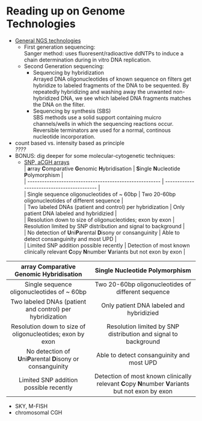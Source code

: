 # Reading up on Genome Technologies
* [General NGS technologies](https://github.com/compbiozurich/UZH-BIO392/blob/master/course-material/2020/2018-04-01___Slatko-et-al.__Next-Generation-Sequencing-Technologies__Curr-Prot-Mol-Biol__review.pdf)
    * First generation sequencing:  
    Sanger method: uses fluoresent/radioactive ddNTPs to induce a chain determination during in vitro DNA replication.
    * Second Generation sequencing:
      - Sequencing by hybridization  
      Arrayed DNA oligonucleotides of known sequence on filters get hybridize to labeled fragments of the DNA to be sequented. By repeatedly hybridizing and washing away the unwanted non-hybridized DNA, we see which labeled DNA fragments matches the DNA on the filter.
      - Sequencing by synthesis (SBS)  
      SBS methods use a solid support containing muicro channels/wells in which the sequencing reactions occur. Reversible terminators are used for a normal, continous nucleotide incorporation. 
* count based vs. intensity based as principle   
*????*
* BONUS: dig deeper for some molecular-cytogenetic techniques: 
  * [SNP, aCGH arrays](https://github.com/compbiozurich/UZH-BIO392/blob/master/course-material/2020/2011-07-18___Schaaf%2C-Wiesnieszka-and-Beaudet__Copy-Number-and-SNP-Arrays-in-Clinical-Diagnostics__Ann-Rev-Genom__review.pdf)  
| **a**rray **C**omparative **G**enomic **H**ybridisation         | **S**ingle **N**ucleotide **P**olymorphism                                                         |  
| -------------------------------------------------------         | ------------------------------------------                                                         |  
| Single sequence oligonucleotides of ~ 60bp                      | Two 20-60bp oligonucleotides of different sequence                                                 |  
| Two labeled DNAs (patient and control) per hybridization        | Only patient DNA labeled and hybridizied                                                           |  
| Resolution down to size of oligonucleotides; exon by exon       | Resolution limited by SNP distribution and signal to background                                    |  
| No detection of **U**ni**P**arental **D**isony or consanguinity | Able to detect consanguinity and most UPD                                                          |  
| Limited SNP addition possible recently                          | Detection of most known clinically relevant **C**opy **N**number **V**ariants but not exon by exon |

|     **a**rray **C**omparative **G**enomic **H**ybridisation     |                             **S**ingle **N**ucleotide **P**olymorphism                             |
|:---------------------------------------------------------------:|:--------------------------------------------------------------------------------------------------:|
| Single sequence oligonucleotides of ~ 60bp                      | Two 20-60bp oligonucleotides of different sequence                                                 |
| Two labeled DNAs (patient and control) per hybridization        | Only patient DNA labeled and hybridizied                                                           |
| Resolution down to size of oligonucleotides; exon by exon       | Resolution limited by SNP distribution and signal to background                                    |
| No detection of **U**ni**P**arental **D**isony or consanguinity | Able to detect consanguinity and most UPD                                                          |
| Limited SNP addition possible recently                          | Detection of most known clinically relevant **C**opy **N**number **V**ariants but not exon by exon |
  * SKY, M-FISH
  * chromosomal CGH
